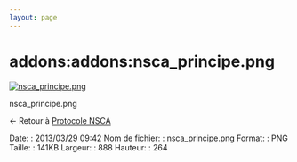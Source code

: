 ```yaml
---
layout: page
---
```


addons:addons:nsca\_principe.png
================================

[![nsca\_principe.png](../..//assets/media/addons/addons/nsca_principe.png@cache=&w=888&h=264 "nsca_principe.png")](../..//assets/media/addons/addons/nsca_principe.png@cache= "Afficher le fichier original")

nsca\_principe.png

← Retour à [Protocole
NSCA](../../../nagios/addons/nsca.html "nagios:addons:nsca")

Date:
:   2013/03/29 09:42
Nom de fichier:
:   nsca\_principe.png
Format:
:   PNG
Taille:
:   141KB
Largeur:
:   888
Hauteur:
:   264

